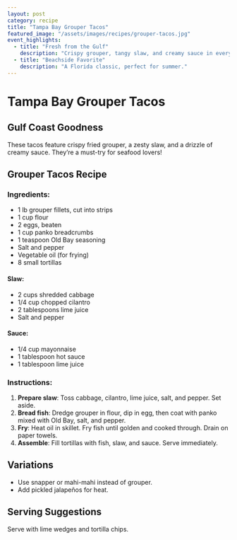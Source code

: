 ```yaml
---
layout: post
category: recipe
title: "Tampa Bay Grouper Tacos"
featured_image: "/assets/images/recipes/grouper-tacos.jpg"
event_highlights:
  - title: "Fresh from the Gulf"
    description: "Crispy grouper, tangy slaw, and creamy sauce in every bite."
  - title: "Beachside Favorite"
    description: "A Florida classic, perfect for summer."
---
```


# Tampa Bay Grouper Tacos

## Gulf Coast Goodness

These tacos feature crispy fried grouper, a zesty slaw, and a drizzle of creamy sauce. They’re a must-try for seafood lovers!

## Grouper Tacos Recipe

### Ingredients:
- 1 lb grouper fillets, cut into strips
- 1 cup flour
- 2 eggs, beaten
- 1 cup panko breadcrumbs
- 1 teaspoon Old Bay seasoning
- Salt and pepper
- Vegetable oil (for frying)
- 8 small tortillas

#### Slaw:
- 2 cups shredded cabbage
- 1/4 cup chopped cilantro
- 2 tablespoons lime juice
- Salt and pepper

#### Sauce:
- 1/4 cup mayonnaise
- 1 tablespoon hot sauce
- 1 tablespoon lime juice

### Instructions:

1. **Prepare slaw**: Toss cabbage, cilantro, lime juice, salt, and pepper. Set aside.
2. **Bread fish**: Dredge grouper in flour, dip in egg, then coat with panko mixed with Old Bay, salt, and pepper.
3. **Fry**: Heat oil in skillet. Fry fish until golden and cooked through. Drain on paper towels.
4. **Assemble**: Fill tortillas with fish, slaw, and sauce. Serve immediately.

## Variations
- Use snapper or mahi-mahi instead of grouper.
- Add pickled jalapeños for heat.

## Serving Suggestions
Serve with lime wedges and tortilla chips.
